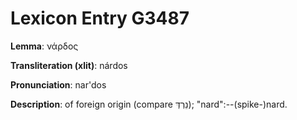 # Lexicon Entry G3487

**Lemma**: νάρδος

**Transliteration (xlit)**: nárdos

**Pronunciation**: nar'dos

**Description**:
of foreign origin (compare נֵרְדְּ); "nard":--(spike-)nard.
